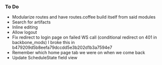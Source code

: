 ### To Do

- Modularize routes and have routes.coffee build itself from said modules
- Search for artifacts
- Inline editing
- Allow logout
- Fix redirect to login page on failed WS call (conditional redirect on 401 in backbone_mods) I broke this in b479209d5b8eefa79dccdd5e3b202d1b3a7594e7
- Remember which home page tab we were on when we come back
- Update ScheduleState field view